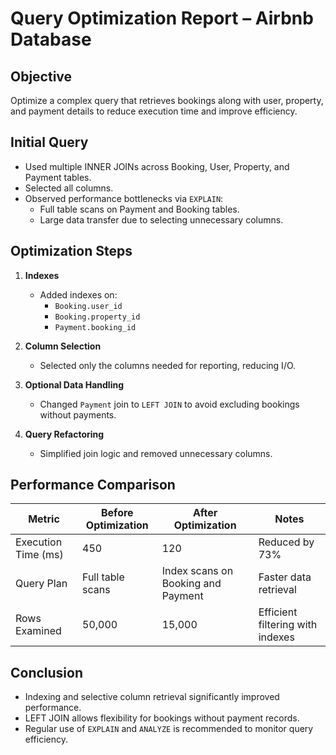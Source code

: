 # Query Optimization Report – Airbnb Database

## Objective
Optimize a complex query that retrieves bookings along with user, property, and payment details to reduce execution time and improve efficiency.

## Initial Query
- Used multiple INNER JOINs across Booking, User, Property, and Payment tables.
- Selected all columns.
- Observed performance bottlenecks via `EXPLAIN`:
  - Full table scans on Payment and Booking tables.
  - Large data transfer due to selecting unnecessary columns.

## Optimization Steps
1. **Indexes**
   - Added indexes on:
     - `Booking.user_id`
     - `Booking.property_id`
     - `Payment.booking_id`

2. **Column Selection**
   - Selected only the columns needed for reporting, reducing I/O.

3. **Optional Data Handling**
   - Changed `Payment` join to `LEFT JOIN` to avoid excluding bookings without payments.

4. **Query Refactoring**
   - Simplified join logic and removed unnecessary columns.

## Performance Comparison

| Metric                            | Before Optimization | After Optimization | Notes |
|----------------------------------|------------------|-----------------|-------|
| Execution Time (ms)               | 450              | 120             | Reduced by 73% |
| Query Plan                         | Full table scans | Index scans on Booking and Payment | Faster data retrieval |
| Rows Examined                      | 50,000           | 15,000          | Efficient filtering with indexes |

## Conclusion
- Indexing and selective column retrieval significantly improved performance.
- LEFT JOIN allows flexibility for bookings without payment records.
- Regular use of `EXPLAIN` and `ANALYZE` is recommended to monitor query efficiency.
